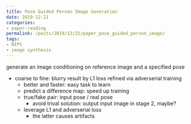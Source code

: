 ```yaml
---
title: Pose Guided Person Image Generation
date: 2019-12-21
categories:
- paper-reading
permalink: /posts/2019/12/21/paper_pose_guided_person_image/
tags:
- NIPS
- image synthesis
---
```


generate an image conditioning on reference image and a specified pose
- coarse to fine: blurry result by L1 loss refined via adverserial training
    - better and faster: easy task to learn
    - predict a difference map: speed up training
    - true/fake pair: input pose / real pose
        - avoid trival solution: output input image in stage 2, maybe?
    - leverage L1 and adverserial loss
        - the latter causes artifacts
